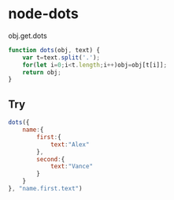 # node-dots
obj.get.dots

```JavaScript
function dots(obj, text) {
    var t=text.split('.');
    for(let i=0;i<t.length;i++)obj=obj[t[i]];
    return obj;
}
```

## Try
```JavaScript
dots({
    name:{
        first:{
            text:"Alex"
        },
        second:{
            text:"Vance"
        }
    }
}, "name.first.text")
```
